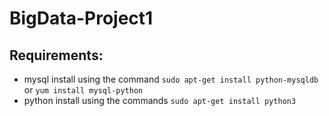 # BigData-Project1

## Requirements:
- mysql 
    install using the command `sudo apt-get install python-mysqldb` or `yum install mysql-python`
- python
    install using the commands `sudo apt-get install python3`
